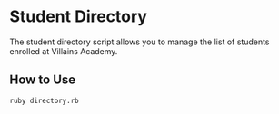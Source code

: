# Student Directory

The student directory script allows you to manage the list of students enrolled at Villains Academy.

## How to Use

```shell
ruby directory.rb
```

